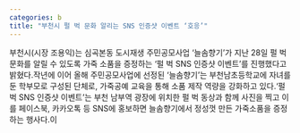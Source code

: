 ```yaml
---
categories: b
title: "부천시 펄 벅 문화 알리는 SNS 인증샷 이벤트 ‘호응’"
---
```

부천시(시장 조용익)는 심곡본동 도시재생 주민공모사업 ‘늘솜향기’가 지난 28일 펄 벅 문화를 알릴 수 있도록 가죽 소품을 증정하는 ‘펄 벅 SNS 인증샷 이벤트’를 진행했다고 밝혔다.작년에 이어 올해 주민공모사업에 선정된 ‘늘솜향기’는 부천남초등학교에 자녀를 둔 학부모로 구성된 단체로, 가죽공예 교육을 통해 소품 제작 역량을 강화하고 있다.‘펄 벅 SNS 인증샷 이벤트’는 부천 남부역 광장에 위치한 펄 벅 동상과 함께 사진을 찍고 이를 페이스북, 카카오톡 등 SNS에 홍보하면 늘솜향기에서 정성껏 만든 가죽소품을 증정하는 행사다.이